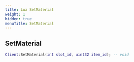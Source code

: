 ```yaml
---
title: Lua SetMaterial
weight: 1
hidden: true
menuTitle: SetMaterial
---
```

## SetMaterial
```lua
Client:SetMaterial(int slot_id, uint32 item_id); -- void
```